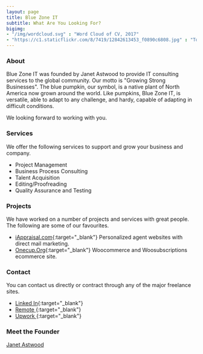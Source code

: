 ```yaml
---
layout: page
title: Blue Zone IT
subtitle: What Are You Looking For? 
bigimg:
- "/img/wordcloud.svg" : "Word Cloud of CV, 2017"
- "https://c1.staticflickr.com/8/7419/12842613453_f0890c6808.jpg" : "Torre de Collserola, Barcelona, 2012"
---
```


### About

Blue Zone IT was founded by Janet Astwood to provide IT consulting services to the global community.  Our motto is "Growing 
Strong Businesses".  The blue pumpkin, our symbol, is a native plant of North America now grown around the world.  Like pumpkins, Blue Zone IT, is versatile, able to adapt to any challenge, and hardy, capable of adapting in difficult conditions.

We looking forward to working with you.  

### Services

We offer the following services to support and grow your business and company.  

- Project Management
- Business Process Consulting
- Talent Acquisition
- Editing/Proofreading
- Quality Assurance and Testing

### Projects

We have worked on a number of projects and services with great people.  The following are some of our favourites. 

-  [iAppraisal.com](http://www.iappraisal.com/){:target="_blank"} Personalized agent websites with direct mail marketing.
-  [Onecup.Org](https://onecup.org){:target="_blank"} Woocommerce and Woosubscriptions ecommerce site.

### Contact

You can contact us directly or contract through any of the major freelance sites. 

- [Linked In](https://www.linkedin.com/in/janet-astwood-3bb5b39/){:target="_blank"}
- [Remote ](https://remote.com/janet-astwood){:target="_blank"}
- [Upwork ](https://www.upwork.com/freelancers/~014b27088d2e859ce3){:target="_blank"}


### Meet the Founder

[Janet Astwood](https://www.bluezoneit.com/aboutjanet)
